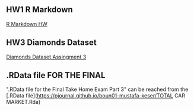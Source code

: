 ## HW1 R Markdown

[R Markdown HW](https://pjournal.github.io/boun01-mustafa-keser/R-Markdown-HW.html)

## HW3 Diamonds Dataset

[Diamonds Dataset Assingment 3](https://pjournal.github.io/boun01-mustafa-keser/Assignment-3-Last.html)

## .RData file FOR THE FINAL

".RData file for the Final Take Home Exam Part 3" can be reached from the [.RData file](https://pjournal.github.io/boun01-mustafa-keser/TOTAL CAR MARKET.Rda)